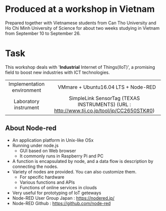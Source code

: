 # Produced at a workshop in Vietnam
Prepared together with Vietnamese students from Can Tho University and Ho Chi Minh University of Science for about two weeks studying in Vietnam from September 10 to September 26.

# Task
This workshop deals with '__Industrial__ Internet of Things(IIoT)', a promising field to boost new industries with ICT technologies.

|||
|:-:|:-:|
|Implementation environment|　VMmare + Ubuntu16.04 LTS + Node-RED |
|Laboratory instrument| SimpleLink SensorTag (TEXAS INSTRUMENTS) (URL : http://www.tij.co.jp/tool/jp/CC2650STK#0)|

## About Node-red

* An application platform in Unix-like OSx
* Running under node.js
    * GUI based on Web browser
    * It commonly runs in Raspberry Pi and PC
* A function is encapsulated by node, and a data flow is description by connecting the nodes.
* Variety of nodes are provided. You can also customize them.
    * For specific hardware
    * Various functions and APIs
    * Functions of online services in clouds
* Very useful for prototyping of IoT geteways
* Node-RED User Group Japan : https://nodered.jp/
* Node-RED Github : https://github.com/node-red
